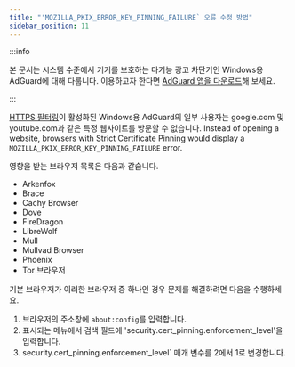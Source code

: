 ```yaml
---
title: "'MOZILLA_PKIX_ERROR_KEY_PINNING_FAILURE` 오류 수정 방법"
sidebar_position: 11
---
```


:::info

본 문서는 시스템 수준에서 기기를 보호하는 다기능 광고 차단기인 Windows용 AdGuard에 대해 다룹니다. 이용하고자 한다면 [AdGuard 앱을 다운로드](https://agrd.io/download-kb-adblock)해 보세요.

:::

[HTTPS 필터링](/general/https-filtering/what-is-https-filtering)이 활성화된 Windows용 AdGuard의 일부 사용자는 google.com 및 youtube.com과 같은 특정 웹사이트를 방문할 수 없습니다. Instead of opening a website, browsers with Strict Certificate Pinning would display a `MOZILLA_PKIX_ERROR_KEY_PINNING_FAILURE` error.

영향을 받는 브라우저 목록은 다음과 같습니다.

- Arkenfox
- Brace
- Cachy Browser
- Dove
- FireDragon
- LibreWolf
- Mull
- Mullvad Browser
- Phoenix
- Tor 브라우저

기본 브라우저가 이러한 브라우저 중 하나인 경우 문제를 해결하려면 다음을 수행하세요.

1. 브라우저의 주소창에 `about:config`를 입력합니다.
2. 표시되는 메뉴에서 검색 필드에 'security.cert_pinning.enforcement_level'을 입력합니다.
3. security.cert_pinning.enforcement_level\` 매개 변수를 2에서 1로 변경합니다.
